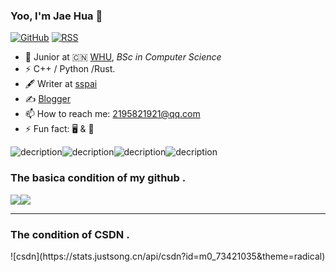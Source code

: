 ### Yoo, I'm Jae Hua 👋

[![GitHub](https://img.shields.io/badge/dynamic/json?logo=github&label=GitHub&labelColor=495867&color=495867&query=%24.data.totalSubs&url=https%3A%2F%2Fapi.spencerwoo.com%2Fsubstats%2F%3Fsource%3Dgithub%26queryKey%3Dhayschan&style=flat-square)](https://github.com/JaeHua)
[![RSS](https://img.shields.io/badge/dynamic/json?logo=rss&logoColor=white&label=RSS&labelColor=95B8D1&color=95B8D1&query=%24.data.totalSubs&url=https%3A%2F%2Fapi.spencerwoo.com%2Fsubstats%2F%3Fsource%3Dfeedly%257Cinoreader%257CfeedsPub%26queryKey%3Dhttps://haysc.tech/feed.xml&style=flat-square)](http://www.xiaocr.fun)

- 🍻 Junior at 🇨🇳 [WHU](https://www.whu.edu.cn), _BSc in Computer Science_
- ⚡ C++ / Python /Rust.
- 🖋 Writer at [sspai](https://sspai.com/u/aw0luepf/posts)
- ✍️ [Blogger](http://www.xiaocr.fun)
- 📫 How to reach me: 2195821921@qq.com
- ⚡ Fun fact: 🖥 & 🏀

![decription](https://img.shields.io/badge/Language-Python-green)![decription](https://img.shields.io/badge/Language-C++-red)![decription](https://img.shields.io/badge/Language-Rust-yellow)![decription](https://img.shields.io/badge/Language-C-green)
<h3>The basica condition of my github .</h3>


<img align="center"  src="https://github-readme-stats.vercel.app/api?username=JaeHua&show_icons=true&theme=radical"/><img align="center"  src="https://github-readme-stats.vercel.app/api/top-langs/?username=JaeHua&theme=radical&layout=compact"  />

------------------
<h3>The condition of CSDN .</h3>
![csdn](https://stats.justsong.cn/api/csdn?id=m0_73421035&theme=radical)
